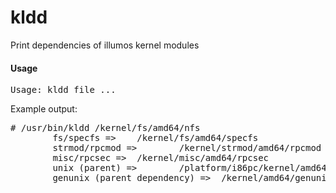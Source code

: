 kldd
====

Print dependencies of illumos kernel modules

#### Usage
<pre>
Usage: kldd file ...
</pre>
Example output:
<pre>
# /usr/bin/kldd /kernel/fs/amd64/nfs
        fs/specfs =>    /kernel/fs/amd64/specfs
        strmod/rpcmod =>        /kernel/strmod/amd64/rpcmod
        misc/rpcsec =>  /kernel/misc/amd64/rpcsec
        unix (parent) =>        /platform/i86pc/kernel/amd64/unix
        genunix (parent dependency) =>  /kernel/amd64/genunix
</pre>
